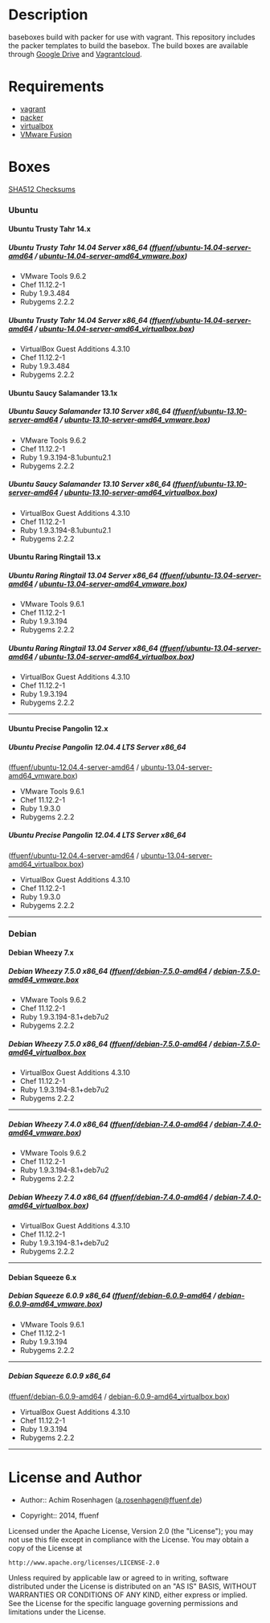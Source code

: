 Description
===========

baseboxes build with packer for use with vagrant.
This repository includes the packer templates to build the basebox.
The build boxes are available through [Google Drive](https://googledrive.com/host/0B83ZToJ3fGtDWkZET3FnZ0xzQkE) and [Vagrantcloud](https://www.vagrantcloud.com/ffuenf).

Requirements
============

* [vagrant](http://vagrantup.com)
* [packer](http://packer.io)
* [virtualbox](https://www.virtualbox.org/)
* [VMware Fusion](http://www.vmware.com/de/products/fusion/)

Boxes
=====

[SHA512 Checksums](https://googledrive.com/host/0B83ZToJ3fGtDWkZET3FnZ0xzQkE/SHA512SUMS)

### Ubuntu
#### Ubuntu Trusty Tahr 14.x
##### Ubuntu Trusty Tahr 14.04 Server x86_64 ([ffuenf/ubuntu-14.04-server-amd64](https://www.vagrantcloud.com/ffuenf/ubuntu-14.04-server-amd64) / [ubuntu-14.04-server-amd64_vmware.box](https://googledrive.com/host/0B83ZToJ3fGtDMFFNbnFsVjVKVmc/ubuntu-14.04-server-amd64_vmware.box))
* VMware Tools 9.6.2
* Chef 11.12.2-1
* Ruby 1.9.3.484
* Rubygems 2.2.2

##### Ubuntu Trusty Tahr 14.04 Server x86_64 ([ffuenf/ubuntu-14.04-server-amd64](https://www.vagrantcloud.com/ffuenf/ubuntu-14.04-server-amd64) / [ubuntu-14.04-server-amd64_virtualbox.box](https://googledrive.com/host/0B83ZToJ3fGtDMFFNbnFsVjVKVmc/ubuntu-14.04-server-amd64_virtualbox.box))
* VirtualBox Guest Additions 4.3.10
* Chef 11.12.2-1
* Ruby 1.9.3.484
* Rubygems 2.2.2

#### Ubuntu Saucy Salamander 13.1x
##### Ubuntu Saucy Salamander 13.10 Server x86_64 ([ffuenf/ubuntu-13.10-server-amd64](https://www.vagrantcloud.com/ffuenf/ubuntu-13.10-server-amd64) / [ubuntu-13.10-server-amd64_vmware.box](https://googledrive.com/host/0B83ZToJ3fGtDcVBKLU1HNTR1bXc/ubuntu-13.10-server-amd64_vmware.box))
* VMware Tools 9.6.2
* Chef 11.12.2-1
* Ruby 1.9.3.194-8.1ubuntu2.1
* Rubygems 2.2.2

##### Ubuntu Saucy Salamander 13.10 Server x86_64 ([ffuenf/ubuntu-13.10-server-amd64](https://www.vagrantcloud.com/ffuenf/ubuntu-13.10-server-amd64) / [ubuntu-13.10-server-amd64_virtualbox.box](https://googledrive.com/host/0B83ZToJ3fGtDcVBKLU1HNTR1bXc/ubuntu-13.10-server-amd64_virtualbox.box))
* VirtualBox Guest Additions 4.3.10
* Chef 11.12.2-1
* Ruby 1.9.3.194-8.1ubuntu2.1
* Rubygems 2.2.2

#### Ubuntu Raring Ringtail 13.x
##### Ubuntu Raring Ringtail 13.04 Server x86_64 ([ffuenf/ubuntu-13.04-server-amd64](https://www.vagrantcloud.com/ffuenf/ubuntu-13.04-server-amd64) / [ubuntu-13.04-server-amd64_vmware.box](https://googledrive.com/host/0B83ZToJ3fGtDMHNUc25jZkR2OWc/ubuntu-13.04-server-amd64_vmware.box))
* VMware Tools 9.6.1
* Chef 11.12.2-1
* Ruby 1.9.3.194
* Rubygems 2.2.2

##### Ubuntu Raring Ringtail 13.04 Server x86_64 ([ffuenf/ubuntu-13.04-server-amd64](https://www.vagrantcloud.com/ffuenf/ubuntu-13.04-server-amd64) / [ubuntu-13.04-server-amd64_virtualbox.box](https://googledrive.com/host/0B83ZToJ3fGtDMHNUc25jZkR2OWc/ubuntu-13.04-server-amd64_virtualbox.box))
* VirtualBox Guest Additions 4.3.10
* Chef 11.12.2-1
* Ruby 1.9.3.194
* Rubygems 2.2.2

---

#### Ubuntu Precise Pangolin 12.x
##### Ubuntu Precise Pangolin 12.04.4 LTS Server x86_64
([ffuenf/ubuntu-12.04.4-server-amd64](https://www.vagrantcloud.com/ffuenf/ubuntu-12.04.4-server-amd64) / [ubuntu-13.04-server-amd64_vmware.box](https://googledrive.com/host/0B83ZToJ3fGtDYng0RGV1NkZSNU0/ubuntu-12.04.4-server-amd64_vmware.box))
* VMware Tools 9.6.1
* Chef 11.12.2-1
* Ruby 1.9.3.0
* Rubygems 2.2.2

##### Ubuntu Precise Pangolin 12.04.4 LTS Server x86_64 
([ffuenf/ubuntu-12.04.4-server-amd64](https://www.vagrantcloud.com/ffuenf/ubuntu-12.04.4-server-amd64) / [ubuntu-13.04-server-amd64_virtualbox.box](https://googledrive.com/host/0B83ZToJ3fGtDYng0RGV1NkZSNU0/ubuntu-12.04.4-server-amd64_virtualbox.box))
* VirtualBox Guest Additions 4.3.10
* Chef 11.12.2-1
* Ruby 1.9.3.0
* Rubygems 2.2.2

---

### Debian
#### Debian Wheezy 7.x

##### Debian Wheezy 7.5.0 x86_64 ([ffuenf/debian-7.5.0-amd64](https://www.vagrantcloud.com/ffuenf/debian-7.5.0-amd64) / [debian-7.5.0-amd64_vmware.box](https://googledrive.com/host/0B83ZToJ3fGtDVC1DeVVzc3lkc0U/debian-7.5.0-amd64_vmware.box)
* VMware Tools 9.6.2
* Chef 11.12.2-1
* Ruby 1.9.3.194-8.1+deb7u2
* Rubygems 2.2.2

##### Debian Wheezy 7.5.0 x86_64 ([ffuenf/debian-7.5.0-amd64](https://www.vagrantcloud.com/ffuenf/debian-7.5.0-amd64) / [debian-7.5.0-amd64_virtualbox.box](https://googledrive.com/host/0B83ZToJ3fGtDVC1DeVVzc3lkc0U/debian-7.5.0-amd64_virtualbox.box)
* VirtualBox Guest Additions 4.3.10
* Chef 11.12.2-1
* Ruby 1.9.3.194-8.1+deb7u2
* Rubygems 2.2.2

---

##### Debian Wheezy 7.4.0 x86_64 ([ffuenf/debian-7.4.0-amd64](https://www.vagrantcloud.com/ffuenf/debian-7.4.0-amd64) / [debian-7.4.0-amd64_vmware.box](https://googledrive.com/host/0B83ZToJ3fGtDVC1DeVVzc3lkc0U/debian-7.4.0-amd64_vmware.box))
* VMware Tools 9.6.2
* Chef 11.12.2-1
* Ruby 1.9.3.194-8.1+deb7u2
* Rubygems 2.2.2

##### Debian Wheezy 7.4.0 x86_64 ([ffuenf/debian-7.4.0-amd64](https://www.vagrantcloud.com/ffuenf/debian-7.4.0-amd64) / [debian-7.4.0-amd64_virtualbox.box](https://googledrive.com/host/0B83ZToJ3fGtDVC1DeVVzc3lkc0U/debian-7.4.0-amd64_virtualbox.box))
* VirtualBox Guest Additions 4.3.10
* Chef 11.12.2-1
* Ruby 1.9.3.194-8.1+deb7u2
* Rubygems 2.2.2

---

#### Debian Squeeze 6.x
##### Debian Squeeze 6.0.9 x86_64 ([ffuenf/debian-6.0.9-amd64](https://www.vagrantcloud.com/ffuenf/debian-6.0.9-amd64) / [debian-6.0.9-amd64_vmware.box](https://googledrive.com/host/0B83ZToJ3fGtDeE9KWm1sWndZdGs/debian-6.0.9-amd64_vmware.box))
* VMware Tools 9.6.1
* Chef 11.12.2-1
* Ruby 1.9.3.194
* Rubygems 2.2.2

---

##### Debian Squeeze 6.0.9 x86_64
([ffuenf/debian-6.0.9-amd64](https://www.vagrantcloud.com/ffuenf/debian-6.0.9-amd64) / [debian-6.0.9-amd64_virtualbox.box](https://googledrive.com/host/0B83ZToJ3fGtDeE9KWm1sWndZdGs/debian-6.0.9-amd64_virtualbox.box))
* VirtualBox Guest Additions 4.3.10
* Chef 11.12.2-1
* Ruby 1.9.3.194
* Rubygems 2.2.2

---

License and Author
==================

- Author:: Achim Rosenhagen (<a.rosenhagen@ffuenf.de>)

- Copyright:: 2014, ffuenf

Licensed under the Apache License, Version 2.0 (the "License");
you may not use this file except in compliance with the License.
You may obtain a copy of the License at

    http://www.apache.org/licenses/LICENSE-2.0

Unless required by applicable law or agreed to in writing, software
distributed under the License is distributed on an "AS IS" BASIS,
WITHOUT WARRANTIES OR CONDITIONS OF ANY KIND, either express or implied.
See the License for the specific language governing permissions and
limitations under the License.
